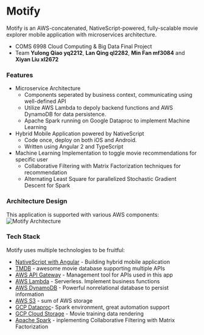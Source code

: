 # Motify

Motify is an AWS-concatenated, NativeScript-powered, fully-scalable movie explorer mobile application with microservices architecture.

  - COMS 6998 Cloud Computing & Big Data Final Project
  - Team **Yulong Qiao yq2212**, **Lan Qing ql2282**, **Min Fan mf3084** and **Xiyan Liu xl2672**

### Features
  - Microservice Architecture
    - Components seperated by business context, communicating using well-defined API
    - Utilize AWS Lambda to depoly backend functions and AWS DynamoDB for data persistence.
    - Apache Spark running on Google Dataproc to implement Machine Learning
  - Hybrid Mobile Application powered by NativeScript
    - Code once, deploy on both iOS and Android.
    - Written using Angular 2 and TypeScript
  - Machine Learning Implementation to toggle movie recommendations for specific user
    - Collaborative Filtering with Matrix Factorization techniques for recommendation
    - Alternating Least Square for parallelized Stochastic Gradient Descent for Spark
 

### Architecture Design

This application is supported with various AWS components:
![Motify Architecture](https://cldup.com/Ir6c51ZDkO.png)

### Tech Stack
Motify uses multiple technologies to be fruitful:
* [NativeScript with Angular] - Building hybrid mobile application
* [TMDB] - awesome movie database supporting multiple APIs
* [AWS API Gateway] - Management tool for APIs used in this app
* [AWS Lambda] - Serverless. Implement business functions
* [AWS DynamoDB] - Powerful nonrelational database to persist information
* [AWS S3] - sum of AWS storage
* [GCP Dataproc]- Spark environment, great automation support
* [GCP Cloud Storage] - Movie training data rendering
* [Apache Spark] - inplementing Collaborative Filtering with Matrix Factorization

[NativeScript with Angular]:<https://docs.nativescript.org/angular/start/introduction.html>
[TMDB]:<https://www.themoviedb.org/?language=en>
[AWS API Gateway]:<https://aws.amazon.com/api-gateway/>
[AWS Lambda]:<https://aws.amazon.com/lambda/>
[AWS DynamoDB]:<https://aws.amazon.com/dynamodb/>
[AWS S3]:<https://aws.amazon.com/s3/>
[GCP Dataproc]:<>
[GCP Cloud Storage]:<https://cloud.google.com/storage/>
[Apache Spark]:<https://cloud.google.com/dataproc/>
